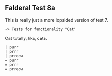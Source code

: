 Falderal Test 8a
----------------

This is really just a more lopsided version of test 7.

    -> Tests for functionality "Cat"

Cat totally, like, cats.

    | purr
    | prrr
    | prreow
    = purr
    = prrr
    = prreow
